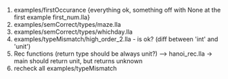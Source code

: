 1. examples/firstOccurance {everything ok, something off with None at the first example first_num.lla}
4. examples/semCorrect/types/maze.lla
5. examples/semCorrect/types/whichday.lla
9. examples/typeMismatch/high_order_2.lla - is ok? (diff between 'int' and 'unit')
10. Rec functions (return type should be always unit?) --> hanoi_rec.lla -> main should return unit, but returns unknown
11. recheck all examples/typeMismatch

